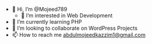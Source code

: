 - 👋 Hi, I’m @Mojeed789
  - 👀 I’m interested in Web Development
- 🌱 I’m currently learning PHP
- 💞️ I’m looking to collaborate on WordPress Projects
- 📫 How to reach me abdulmojeedkazzim1@gmail.com

<!---
Mojeed789/Mojeed789 is a ✨ special ✨ repository because its `README.md` (this file) appears on your GitHub profile.
You can click the Preview link to take a look at your changes.
--->
